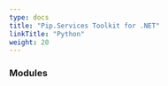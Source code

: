```yaml
---
type: docs
title: "Pip.Services Toolkit for .NET"
linkTitle: "Python"
weight: 20
---
```


### Modules
